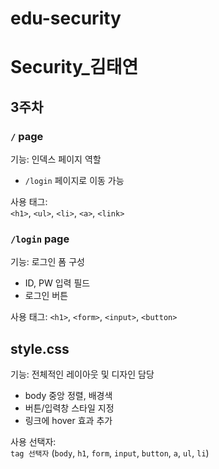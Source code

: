 # edu-security
# Security_김태연

## 3주차

### `/` page  
기능: 인덱스 페이지 역할  
- `/login` 페이지로 이동 가능  

사용 태그:  
`<h1>`, `<ul>`, `<li>`, `<a>`, `<link>`

### `/login` page  
기능: 로그인 폼 구성
- ID, PW 입력 필드  
- 로그인 버튼

사용 태그: 
`<h1>`, `<form>`, `<input>`, `<button>`

## style.css  
기능: 전체적인 레이아웃 및 디자인 담당  
- body 중앙 정렬, 배경색  
- 버튼/입력창 스타일 지정  
- 링크에 hover 효과 추가  

사용 선택자:  
`tag 선택자` (`body`, `h1`, `form`, `input`, `button`, `a`, `ul`, `li`)
